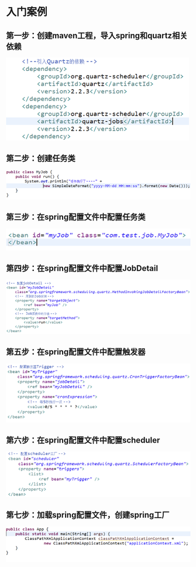 # 入门案例

## 第一步：创建maven工程，导入spring和quartz相关依赖

![](../../.gitbook/assets/image%20%28123%29.png)

## 第二步：创建任务类

![](../../.gitbook/assets/image%20%2899%29.png)

## 第三步：在spring配置文件中配置任务类

![](../../.gitbook/assets/image%20%2894%29.png)

## 第四步：在spring配置文件中配置JobDetail

![](../../.gitbook/assets/image%20%2826%29.png)

## 第五步：在spring配置文件中配置触发器

![](../../.gitbook/assets/image%20%2857%29.png)

## 第六步：在spring配置文件中配置scheduler

![](../../.gitbook/assets/image%20%2881%29.png)

## 第七步：加载spring配置文件，创建spring工厂

![](../../.gitbook/assets/image%20%2841%29.png)

